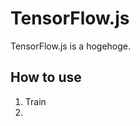 # TensorFlow.js
TensorFlow.js is a hogehoge.

## How to use
1. Train
2. [](https://www.tensorflow.org/js/tutorials/conversion/import_keras)
